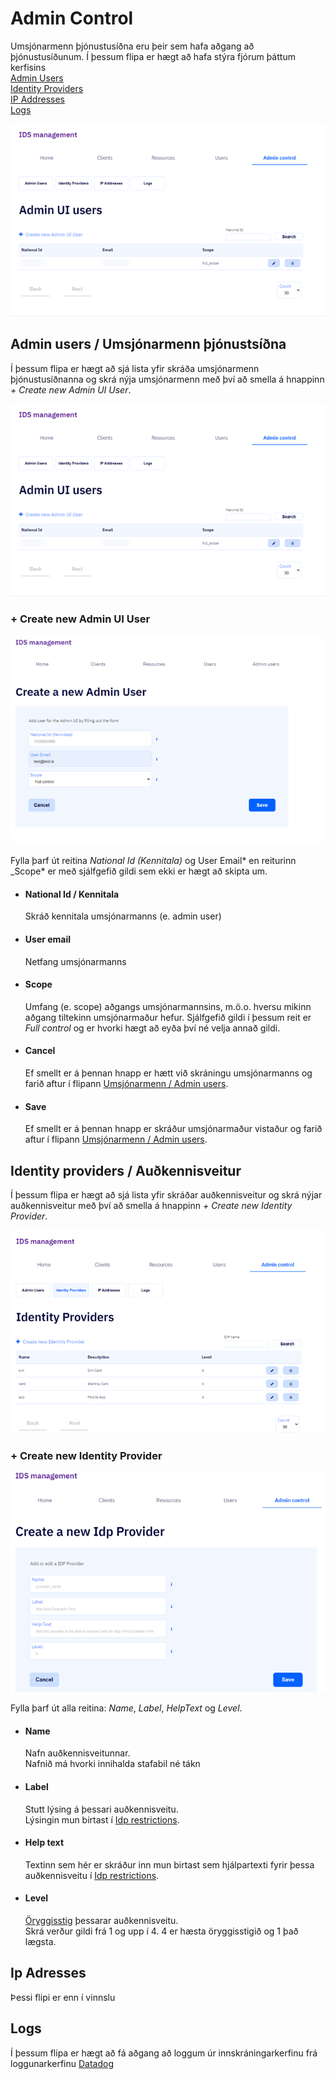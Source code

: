 # Admin Control

Umsjónarmenn þjónustusíðna eru þeir sem hafa aðgang að þjónustusíðunum.
Í þessum flipa er hægt að hafa stýra fjórum þáttum kerfisins  
[Admin Users](#admin-users)  
[Identity Providers](#identity-providers)  
[IP Addresses](#ip-adresses)  
[Logs](#logs)

![admin-control.png](images/admin-control.png)

## <a name="admin-users"></a>Admin users / Umsjónarmenn þjónustsíðna

Í þessum flipa er hægt að sjá lista yfir skráða umsjónarmenn þjónustusíðnanna og skrá nýja umsjónarmenn með því að smella á
hnappinn _+ Create new Admin UI User_.

![create-new-admin](images/create-new-admin.png)

### <a name="create"></a>+ Create new Admin UI User

![new-admin-user-details](images/new-admin-user-details.png)

Fylla þarf út reitina _National Id (Kennitala)_ og User Email* en
reiturinn \_Scope* er með sjálfgefið gildi sem ekki er hægt að
skipta um.

- #### <a name="national-id"></a>National Id / Kennitala

  Skráð kennitala umsjónarmanns (e. admin user)

- #### <a name="email"></a>User email

  Netfang umsjónarmanns

- #### <a name="scope"></a>Scope

  Umfang (e. scope) aðgangs umsjónarmannsins, m.ö.o. hversu mikinn aðgang
  tiltekinn umsjónarmaður hefur.
  Sjálfgefið gildi í þessum reit er _Full control_ og er hvorki hægt að
  eyða því né velja annað gildi.

- #### Cancel

  Ef smellt er á þennan hnapp er hætt við skráningu umsjónarmanns og
  farið aftur í flipann [Umsjónarmenn / Admin
  users](#admin-users).

- #### Save
  Ef smellt er á þennan hnapp er skráður umsjónarmaður vistaður og farið
  aftur í flipann [Umsjónarmenn / Admin users](#admin-users).

## <a name="identity-providers"></a>Identity providers / Auðkennisveitur

Í þessum flipa er hægt að sjá lista yfir skráðar auðkennisveitur og skrá nýjar auðkennisveitur með því að smella á hnappinn _+ Create new Identity Provider_.

![idp-frontpage](images/idp-frontpage.png)

### <a name="new-idp-provider"></a>+ Create new Identity Provider

![new-idp-provider](images/new-idp-provider.png)

Fylla þarf út alla reitina: _Name_, _Label_, _HelpText_ og _Level_.

- #### <a name="name"></a>Name

  Nafn auðkennisveitunnar.  
  Nafnið má hvorki innihalda stafabil né tákn

- #### <a name="label"></a>Label

  Stutt lýsing á þessari auðkennisveitu.  
  Lýsingin mun birtast í [Idp restrictions](../client/edit/README.md#idp-restrictions).

- #### <a name="help-text"></a>Help text

  Textinn sem hér er skráður inn mun birtast sem hjálpartexti fyrir þessa auðkennisveitu í [Idp restrictions](../client/edit/README.md#idp-restrictions).

- #### <a name="level"></a>Level

  [Öryggisstig](../concepts.md#security-level) þessarar auðkennisveitu.  
  Skrá verður gildi frá 1 og upp í 4.
  4 er hæsta öryggisstigið og 1 það lægsta.

## <a name="ip-addresses"></a>Ip Adresses

Þessi flipi er enn í vinnslu

## <a name="logs"></a>Logs

Í þessum flipa er hægt að fá aðgang að loggum úr innskráningarkerfinu
frá loggunarkerfinu [Datadog](https://app.datadoghq.eu/logs?cols=core_host%2Ccore_service&from_ts=1603725071881&index=&live=true&messageDisplay=expanded-md&query=kube_namespace%3Aidentity-server%20service%3Aauth-admin-web&stream_sort=desc&to_ts=1603725971881)
